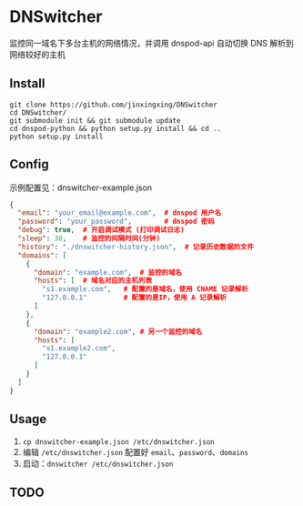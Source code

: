 # DNSwitcher
监控同一域名下多台主机的网络情况，并调用 dnspod-api 自动切换 DNS 解析到网络较好的主机

## Install
```shell
git clone https://github.com/jinxingxing/DNSwitcher
cd DNSwitcher/
git submodule init && git submodule update
cd dnspod-python && python setup.py install && cd ..
python setup.py install
```

## Config
示例配置见：dnswitcher-example.json
```json
{
  "email": "your_email@example.com",  # dnspod 用户名
  "password": "your_password",        # dnspod 密码
  "debug": true,  # 开启调试模式 (打印调试日志)
  "sleep": 30,    # 监控的间隔时间(分钟)
  "history": "./dnswitcher-history.json",  # 记录历史数据的文件
  "domains": [
    {
      "domain": "example.com",  # 监控的域名
      "hosts": [  # 域名对应的主机列表
        "s1.example.com",   # 配置的是域名，使用 CNAME 记录解析
        "127.0.0.1"         # 配置的是IP，使用 A 记录解析
      ]
    },
    {
      "domain": "example2.com", # 另一个监控的域名
      "hosts": [
        "s1.example2.com",
        "127.0.0.1"
      ]
    }
  ]
}
```

## Usage
1. `cp dnswitcher-example.json /etc/dnswitcher.json`
2. 编辑 `/etc/dnswitcher.json` 配置好 `email`、`password`、`domains` 
3. 启动：`dnswitcher /etc/dnswitcher.json`

## TODO
